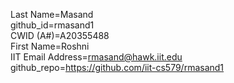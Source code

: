 Last Name=Masand  
github_id=rmasand1  
CWID (A#)=A20355488  
First Name=Roshni  
IIT Email Address=rmasand@hawk.iit.edu  
github_repo=https://github.com/iit-cs579/rmasand1  